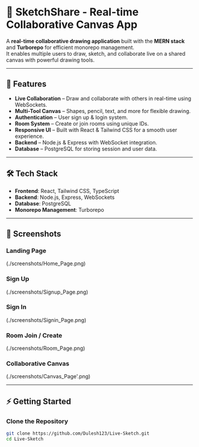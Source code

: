 
# 🎨 SketchShare - Real-time Collaborative Canvas App

A **real-time collaborative drawing application** built with the **MERN stack** and **Turborepo** for efficient monorepo management.  
It enables multiple users to draw, sketch, and collaborate live on a shared canvas with powerful drawing tools.  

---

## 🚀 Features
- **Live Collaboration** – Draw and collaborate with others in real-time using WebSockets.  
- **Multi-Tool Canvas** – Shapes, pencil, text, and more for flexible drawing.  
- **Authentication** – User sign up & login system.  
- **Room System** – Create or join rooms using unique IDs.  
- **Responsive UI** – Built with React & Tailwind CSS for a smooth user experience.  
- **Backend** – Node.js & Express with WebSocket integration.  
- **Database** – PostgreSQL for storing session and user data.  

---

## 🛠️ Tech Stack
- **Frontend**: React, Tailwind CSS, TypeScript  
- **Backend**: Node.js, Express, WebSockets  
- **Database**: PostgreSQL  
- **Monorepo Management**: Turborepo  

---

## 📸 Screenshots  

### Landing Page
(./screenshots/Home_Page.png)

### Sign Up
(./screenshots/Signup_Page.png)

### Sign In
(./screenshots/Signin_Page.png)

### Room Join / Create
(./screenshots/Room_Page.png)

### Collaborative Canvas
(./screenshots/Canvas_Page'.png)

---

## ⚡ Getting Started

### Clone the Repository
```bash
git clone https://github.com/Dulesh123/Live-Sketch.git
cd Live-Sketch
